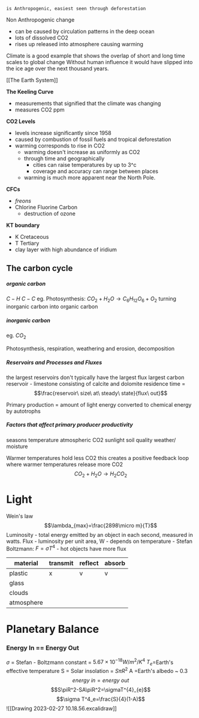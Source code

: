 	is Anthropogenic, easiest seen through deforestation

Non Anthropogenic change
- can be caused by circulation patterns in the deep ocean
- lots of dissolved CO2
- rises up released into atmosphere causing warming


Climate is a good example that shows the overlap of short and long time scales to global change
Without human influence it would have slipped into the ice age over the next thousand years. 

[[The Earth System]]

**The Keeling Curve**
- measurements that signified that the climate was changing
- measures CO2 ppm

**CO2 Levels**
- levels increase significantly since 1958
- caused by combustion of fossil fuels and tropical deforestation
- warming corresponds to rise in CO2
	- warming doesn't increase as uniformly as CO2
	- through time and geographically
		- cities can raise temperatures by up to 3^c
		- coverage and accuracy can range between places
	- warming is much more apparent near the North Pole. 

**CFCs**
- *freons*
- Chlorine Fluorine Carbon
	- destruction of ozone

**KT boundary**
- K Cretaceous
- T Tertiary
- clay layer with high abundance of iridium

## The carbon cycle

##### organic carbon
$C-H$
$C-C$
eg. Photosynthesis: $CO_{2}+H_{2}O \rightarrow C_{6}H_{12}O_{6} + O_{2}$
	turning inorganic carbon into organic carbon

##### inorganic carbon
eg. $CO_2$

Photosynthesis, respiration, weathering and erosion, decomposition

##### Reservoirs and Processes and Fluxes
the largest reservoirs don't typically have the largest flux
largest carbon reservoir - limestone consisting of calcite and dolomite
residence time = $$\frac{reservoir\ size\ at\ steady\ state}{flux\ out}$$

Primary production = amount of light energy converted to chemical energy by autotrophs

##### Factors that affect primary producer productivity 
seasons
temperature
atmospheric CO2 
sunlight
soil quality
weather/ moisture


Warmer temperatures hold less CO2
this creates a positive feedback loop where warmer temperatures release more CO2
$$CO_2+H_2O\rightarrow H_2CO_2$$


# Light

Wein's law
$$\lambda_{max}=\frac{2898\micro m}{T}$$
Luminosity - total energy emitted by an object in each second, measured in watts.
Flux 
	- luminosity per unit area, W
	- depends on temperature 
	- Stefan Boltzmann: $F=\sigma T^4$
	- hot objects have more flux


| material   | transmit | reflect | absorb | 
| ---------- | -------- | ------ | ------- |
| plastic    |x|       v |    v     |v
| glass      |          |        |         |
| clouds     |          |        |         |
| atmosphere |          |        |         |

# Planetary Balance
### Energy In == Energy Out

$\sigma$ = Stefan - Boltzmann constant = $5.67 \times 10^{-18}W/m^2/K^4$
$T_e$=Earth's effective temperature
S = Solar insolation = $S\pi R^2$
A =Earth's albedo ~ 0.3
$$energy\ in = energy\ out$$
$$S\piR^2-SA\piR^2=\sigmaT^{4}_{e}$$
$$\sigma T^4_e=\frac{S}{4}(1-A)$$
![[Drawing 2023-02-27 10.18.56.excalidraw]]